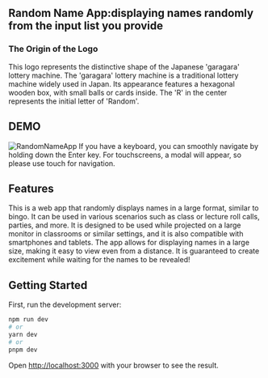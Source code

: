 ## Random Name App:displaying names randomly from the input list you provide
<picture align="center">
  <source media="(prefers-color-scheme: dark)" srcset="https://github.com/NyNaNr/randomNameApp/assets/123739414/931a2314-e8d6-481d-bc9d-da65c817a69e">
  <source media="(prefers-color-scheme: light)" srcset="https://github.com/NyNaNr/randomNameApp/assets/123739414/2e796aff-68ea-455b-8c38-2c5987284988">
</picture>

### The Origin of the Logo
This logo represents the distinctive shape of the Japanese 'garagara' lottery machine. The 'garagara' lottery machine is a traditional lottery machine widely used in Japan. Its appearance features a hexagonal wooden box, with small balls or cards inside. The 'R' in the center represents the initial letter of 'Random'.


## DEMO
![RandomNameApp](https://github.com/NyNaNr/randomNameApp/assets/123739414/89a98732-ec8b-4aa4-8580-d9903c5bb839)
If you have a keyboard, you can smoothly navigate by holding down the Enter key. For touchscreens, a modal will appear, so please use touch for navigation.

## Features
This is a web app that randomly displays names in a large format, similar to bingo. It can be used in various scenarios such as class or lecture roll calls, parties, and more. It is designed to be used while projected on a large monitor in classrooms or similar settings, and it is also compatible with smartphones and tablets. The app allows for displaying names in a large size, making it easy to view even from a distance. It is guaranteed to create excitement while waiting for the names to be revealed!


## Getting Started

First, run the development server:

```bash
npm run dev
# or
yarn dev
# or
pnpm dev
```

Open [http://localhost:3000](http://localhost:3000) with your browser to see the result.


